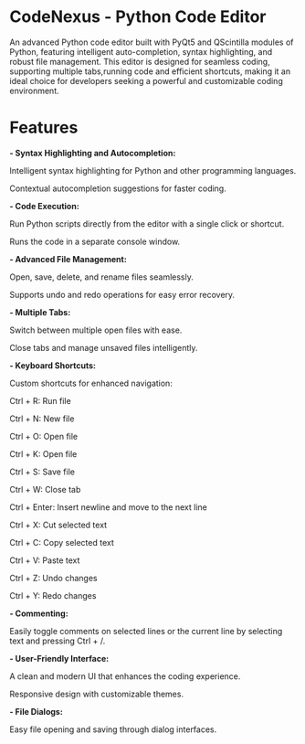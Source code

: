 # CodeNexus - Python Code Editor

An advanced Python code editor built with PyQt5 and QScintilla modules of Python, featuring intelligent auto-completion, syntax highlighting, and robust file management. This editor is designed for seamless coding, supporting multiple tabs,running code and efficient shortcuts, making it an ideal choice for developers seeking a powerful and customizable coding environment.



# Features

**- Syntax Highlighting and Autocompletion:**

Intelligent syntax highlighting for Python and other programming languages.

Contextual autocompletion suggestions for faster coding.

**- Code Execution:**

Run Python scripts directly from the editor with a single click or shortcut.

Runs the code in a separate console window.

**- Advanced File Management:**

Open, save, delete, and rename files seamlessly.

Supports undo and redo operations for easy error recovery.

**- Multiple Tabs:**

Switch between multiple open files with ease.

Close tabs and manage unsaved files intelligently.

**- Keyboard Shortcuts:**

Custom shortcuts for enhanced navigation:

Ctrl + R: Run file

Ctrl + N: New file

Ctrl + O: Open file

Ctrl + K: Open file

Ctrl + S: Save file

Ctrl + W: Close tab

Ctrl + Enter: Insert newline and move to the next line

Ctrl + X: Cut selected text

Ctrl + C: Copy selected text

Ctrl + V: Paste text

Ctrl + Z: Undo changes

Ctrl + Y: Redo changes

**- Commenting:**

Easily toggle comments on selected lines or the current line by selecting text and pressing Ctrl + /.

**- User-Friendly Interface:**

A clean and modern UI that enhances the coding experience.

Responsive design with customizable themes.

**- File Dialogs:**

Easy file opening and saving through dialog interfaces.
